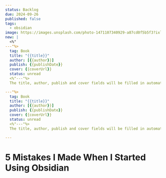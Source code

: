 ```yaml
---
status: Backlog
due: 2024-09-26
published: false
tags:
  - obsidian
image: https://images.unsplash.com/photo-1471107340929-a87cd0f5b5f3?ixlib=rb-4.0.3&ixid=MnwxMjA3fDB8MHxwaG90by1wYWdlfHx8fGVufDB8fHx8&auto=format&fit=crop&w=300&q=80
new: |
  <%"
---"%>  
  tag: Book  
  title: "{{title}}"  
  author: [{{author}}]  
  publish: {{publishDate}}  
  cover: {{coverUrl}}  
  status: unread
  <%"---"%>
  The title, author, publish and cover fields will be filled in automatically thanks to the Book Search plugin. I’ve also added a tag field Book and a status field set to unread since when I add a book is because I want to read it in the future. I will change the status to read once I’ve finished to read the book.

---"%>  
  tag: Book  
  title: "{{title}}"  
  author: [{{author}}]  
  publish: {{publishDate}}  
  cover: {{coverUrl}}  
  status: unread
  <%"---"%>
  The title, author, publish and cover fields will be filled in automatically thanks to the Book Search plugin. I’ve also added a tag field Book and a status field set to unread since when I add a book is because I want to read it in the future. I will change the status to read once I’ve finished to read the book.

---
```


# 5 Mistakes I Made When I Started Using Obsidian